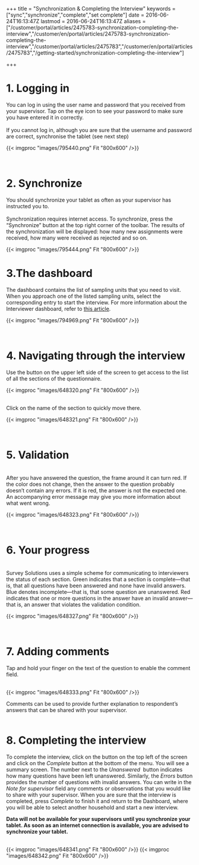 ﻿+++
title = "Synchronization & Completing the Interview"
keywords = ["sync","synchronize","complete","set complete"]
date = 2016-06-24T16:13:47Z
lastmod = 2016-06-24T16:13:47Z
aliases = ["/customer/portal/articles/2475783-synchronization-completing-the-interview","/customer/en/portal/articles/2475783-synchronization-completing-the-interview","/customer/portal/articles/2475783","/customer/en/portal/articles/2475783","/getting-started/synchronization-completing-the-interview"]

+++

# 1. Logging in

  
  
You can log in using the user name and password that you received from
your supervisor. Tap on the eye icon to see your password to make sure
you have entered it in correctly.  
    
If you cannot log in, although you are sure that the username and
password are correct, synchronise the tablet (see next step)  
  
  
{{< imgproc "images/795440.png" Fit "800x600" />}}  
  
 

# 2. Synchronize


  
You should synchronize your tablet as often as your supervisor has
instructed you to.  
   
Synchronization requires internet access. To synchronize, press the
“Synchronize” button at the top right corner of the toolbar. The results
of the synchronization will be displayed: how many new assignments were
received, how many were received as rejected and so on.   
  
{{< imgproc "images/795444.png" Fit "800x600" />}}  
  
  

# 3.The dashboard

  
  
The dashboard contains the list of sampling units that you need to
visit. When you approach one of the listed sampling units, select the
corresponding entry to start the interview. For more information about
the Interviewer dashboard, refer to [this
article](http://support.mysurvey.solutions/customer/en/portal/articles/2835148).  
  
  
{{< imgproc "images/794969.png" Fit "800x600" />}}  
  
 

# 4. Navigating through the interview


  
  
Use the button on the upper left side of the screen to get access to the
list of all the sections of the questionnaire.  
  
  
{{< imgproc "images/648320.png" Fit "800x600" />}}  
  
   
Click on the name of the section to quickly move there.  
  
{{< imgproc "images/648321.png" Fit "800x600" />}}  
  
 

# 5. Validation


  
   
After you have answered the question, the frame around it can turn red.
If the color does not change, then the answer to the question probably
doesn’t contain any errors. If it is red, the answer is not the expected
one. An accompanying error message may give you more information about
what went wrong.  
  
  
{{< imgproc "images/648323.png" Fit "800x600" />}}  
  
 

# 6. Your progress


  
   
Survey Solutions uses a simple scheme for communicating to interviewers
the status of each section. Green indicates that a section is
complete—that is, that all questions have been answered and none have
invalid answers. Blue denotes incomplete—that is, that some question are
unanswered. Red indicates that one or more questions in the answer have
an invalid answer—that is, an answer that violates the validation
condition.   
  
  
{{< imgproc "images/648327.png" Fit "800x600" />}}  
  
 

# 7. Adding comments


  
  
Tap and hold your finger on the text of the question to enable the
comment field.  
  
   
{{< imgproc "images/648333.png" Fit "800x600" />}}  
  
Comments can be used to provide further explanation to respondent’s
answers that can be shared with your supervisor.  
 

# 8. Completing the interview


  
  
To complete the interview, click on the button on the top left of the
screen and click on the *Complete* button at the bottom of the menu. You
will see a summary screen. The number next to the *Unanswered*  button
indicates how many questions have been left unanswered. Similarly, the
*Errors* button provides the number of questions with invalid answers.
You can write in the *Note for supervisor* field any comments or
observations that you would like to share with your supervisor. When you
are sure that the interview is completed, press *Complete* to finish it
and return to the Dashboard, where you will be able to select another
household and start a new interview.  
  
**Data will not be available for your supervisors until you synchronize
your tablet. As soon as an internet connection is available, you are
advised to synchronize your tablet.**  
 

{{< imgproc "images/648341.png" Fit "800x600" />}}
{{< imgproc "images/648342.png" Fit "800x600" />}}
